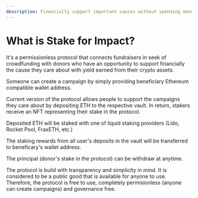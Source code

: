 ```yaml
---
description: Financially support important causes without spending money
---
```


# What is Stake for Impact?

It's a permissionless protocol that connects fundraisers in seek of crowdfunding with donors who have an opportunity to support financially the cause they care about with yield earned from their crypto assets.

Someone can create a campaign by simply providing beneficiary Ethereum compatible wallet address.

Current version of the protocol allows people to support the campaigns they care about by depositing ETH to the respective vault. In return, stakers receive an NFT representing their stake in the protocol.&#x20;

Deposited ETH will be staked with one of liquid staking providers (Lido, Rocket Pool, FraxETH, etc.)

The staking rewards from all user's deposits in the vault will be transferred to beneficary's wallet address.

The principal (donor's stake in the protocol) can be withdraw at anytime.

The protocol is build with transparency and simplicity in mind. It is considered to be a public good that is available for anyone to use. Therefore, the protocol is free to use, completely permisionless (anyone can create campaigns) and governance free.

